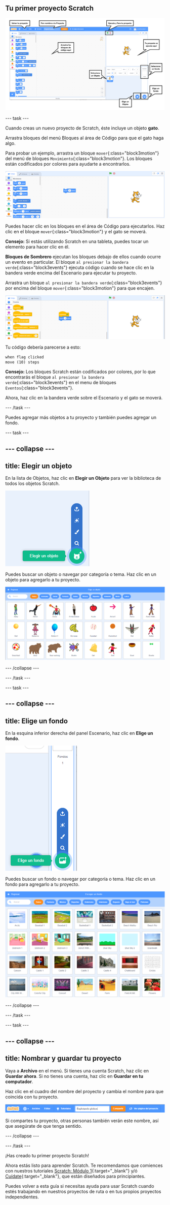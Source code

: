 ## Tu primer proyecto Scratch

![Una captura de pantalla anotada del editor de Scratch, con las características clave etiquetadas.](images/scratch-features.png)

--- task ---

Cuando creas un nuevo proyecto de Scratch, éste incluye un objeto **gato**.

Arrastra bloques del menú Bloques al área de Código para que el gato haga algo.

Para probar un ejemplo, arrastra un bloque `mover`{:class="block3motion"} del menú de bloques `Movimiento`{:class="block3motion"}. Los bloques están codificados por colores para ayudarte a encontrarlos.

![Un bloque 'mover' en el área de Código.](images/move-block.png)

Puedes hacer clic en los bloques en el área de Código para ejecutarlos. Haz clic en el bloque `mover`{:class="block3motion"} y el gato se moverá.

**Consejo:** Si estás utilizando Scratch en una tableta, puedes tocar un elemento para hacer clic en él.

**Bloques de Sombrero** ejecutan los bloques debajo de ellos cuando ocurre un evento en particular. El bloque `al presionar la bandera verde`{:class="block3events"} ejecuta código cuando se hace clic en la bandera verde encima del Escenario para ejecutar tu proyecto.

Arrastra un bloque `al presionar la bandera verde`{:class="block3events"} por encima del bloque `mover`{:class="block3motion"} para que encajen.

![El bloque 'mover' en el área de Código.](images/green-flag-script.png)

Tu código debería parecerse a esto:

```blocks3
when flag clicked
move (10) steps
```

**Consejo:** Los bloques Scratch están codificados por colores, por lo que encontrarás el bloque `al presionar la bandera verde`{:class="block3events"} en el menu de bloques `Eventos`{:class="block3events"}.

Ahora, haz clic en la bandera verde sobre el Escenario y el gato se moverá.

--- /task ---

Puedes agregar más objetos a tu proyecto y también puedes agregar un fondo.

--- task ---

--- collapse ---
---
title: Elegir un objeto
---

En la lista de Objetos, haz clic en **Elegir un Objeto** para ver la biblioteca de todos los objetos Scratch.

![El icono 'Elegir un Objeto'.](images/sprite-library.png)

Puedes buscar un objeto o navegar por categoría o tema. Haz clic en un objeto para agregarlo a tu proyecto.

![La biblioteca de Sprite.](images/sprite-choose.png)

--- /collapse --- 

--- /task ---

--- task ---

--- collapse ---
---
title: Elige un fondo
---

En la esquina inferior derecha del panel Escenario, haz clic en **Elige un fondo**.

![El icono "Elige un fondo".](images/stage-choose.png)

Puedes buscar un fondo o navegar por categoría o tema. Haz clic en un fondo para agregarlo a tu proyecto.

![La biblioteca de fondos.](images/backdrop.png)

--- /collapse --- 

--- /task ---

--- task ---

--- collapse ---
---
title: Nombrar y guardar tu proyecto
---

Vaya a **Archivo** en el menú. Si tienes una cuenta Scratch, haz clic en **Guardar ahora**. Si no tienes una cuenta, haz clic en **Guardar en tu computador**.

Haz clic en el cuadro del nombre del proyecto y cambia el nombre para que coincida con tu proyecto.

![El cuadro del nombre del proyecto resaltado.](images/change-project-name.png)

Si compartes tu proyecto, otras personas también verán este nombre, así que asegúrate de que tenga sentido.

--- /collapse --- 

--- /task ---

¡Has creado tu primer proyecto Scratch!

Ahora estás listo para aprender Scratch. Te recomendamos que comiences con nuestros tutoriales [Scratch: Módulo 1](https://projects.raspberrypi.org/es-LA/raspberrypi/scratch-module-1){:target="_blank"} y/ó [Cuídate](https://projects.raspberrypi.org/es-LA/raspberrypi/look-after-yourself){:target="_blank"}, que están diseñados para principiantes.

 Puedes volver a esta guía si necesitas ayuda para usar Scratch cuando estés trabajando en nuestros proyectos de ruta o en tus propios proyectos independientes. 


